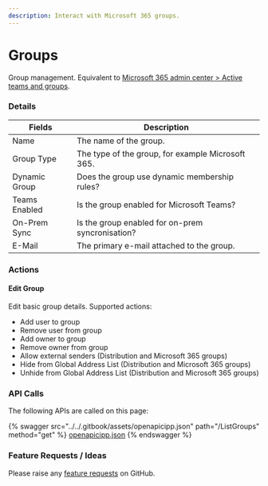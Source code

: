 ```yaml
---
description: Interact with Microsoft 365 groups.
---
```


# Groups

Group management. Equivalent to [Microsoft 365 admin center > Active teams and groups](https://admin.microsoft.com/#/groups).

### Details

| Fields        | Description                                       |
| ------------- | ------------------------------------------------- |
| Name          | The name of the group.                            |
| Group Type    | The type of the group, for example Microsoft 365. |
| Dynamic Group | Does the group use dynamic membership rules?      |
| Teams Enabled | Is the group enabled for Microsoft Teams?         |
| On-Prem Sync  | Is the group enabled for on-prem syncronisation?  |
| E-Mail        | The primary e-mail attached to the group.         |

### Actions

#### Edit Group

Edit basic group details. Supported actions:

* Add user to group
* Remove user from group
* Add owner to group
* Remove owner from group
* Allow external senders (Distribution and Microsoft 365 groups)
* Hide from Global Address List (Distribution and Microsoft 365 groups)
* Unhide from Global Address List (Distribution and Microsoft 365 groups)

### API Calls

The following APIs are called on this page:

{% swagger src="../../.gitbook/assets/openapicipp.json" path="/ListGroups" method="get" %}
[openapicipp.json](../../.gitbook/assets/openapicipp.json)
{% endswagger %}

### Feature Requests / Ideas

Please raise any [feature requests](https://github.com/KelvinTegelaar/CIPP/issues/new?assignees=\&labels=\&template=feature\_request.md\&title=FEATURE+REQUEST%3A+) on GitHub.
